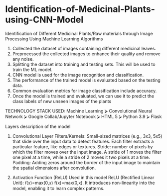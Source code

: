 # Identification-of-Medicinal-Plants-using-CNN-Model
Identification of Different Medicinal Plants/Raw materials through Image Processing Using  Machine Learning Algorithms

 1. Collected the dataset of images containing different 
medicinal leaves.
 2. Preprocessed the collected images to enhance their 
quality and remove any noise.
 3. Splitting the dataset into training and testing sets. This 
will be used to train the ML model.
 4. CNN model is used for the image recognition 
and classification.
 5. The performance of the trained model is evaluated based 
on the testing data.
 6. Common evaluation metrics for image classification 
include accuracy.
 7. Once the model is trained and evaluated, we can use it to 
predict the class labels of new unseen images of the 
plants

TECHNOLOGY STACK USED:
Machine Learning
 ⮚ Convolutional Neural Network
 ⮚ Google Collab/Jupyter Notebook
 ⮚ HTML 5 
 ⮚ Python 3.9
 ⮚ Flask

Layers description of the model
1. Convolutional Layer
Filters/Kernels: Small-sized matrices (e.g., 3x3, 5x5) that slide over the input data to detect features. Each filter extracts a particular feature, like edges or textures.
Stride: number of pixels by which the filter moves over the input image. A stride of 1 moves the filter one pixel at a time, while a stride of 2 moves it two pixels at a time.
Padding: Adding zeros around the border of the input image to maintain the spatial dimensions after convolution.

2. Activation Function (ReLU) Used in this model
ReLU (Rectified Linear Unit): 
𝑓(𝑥)=max(0,𝑥)
f(x)=max(0,x). It introduces non-linearity into the model, enabling it to learn complex patterns.



